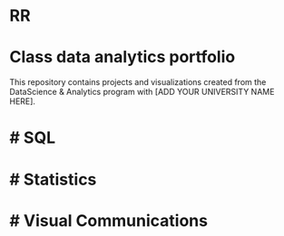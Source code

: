 # RR
# Class data analytics portfolio
This repository contains projects and visualizations created from the DataScience & Analytics program with [ADD YOUR UNIVERSITY NAME HERE].
# # SQL
# # Statistics
# # Visual Communications
